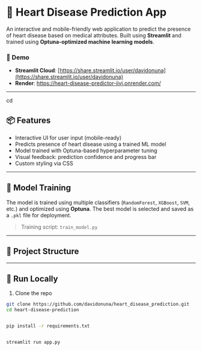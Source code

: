 # 💓 Heart Disease Prediction App

An interactive and mobile-friendly web application to predict the presence of heart disease based on medical attributes. Built using **Streamlit** and trained using **Optuna-optimized machine learning models**.

### 🚀 Demo
- **Streamlit Cloud**: [https://share.streamlit.io/user/davidonuna](https://share.streamlit.io/user/davidonuna)
- **Render**: https://heart-disease-predictor-iivj.onrender.com/

---
cd
## 📦 Features

- Interactive UI for user input (mobile-ready)
- Predicts presence of heart disease using a trained ML model
- Model trained with Optuna-based hyperparameter tuning
- Visual feedback: prediction confidence and progress bar
- Custom styling via CSS

---

## 🧠 Model Training

The model is trained using multiple classifiers (`RandomForest`, `XGBoost`, `SVM`, etc.) and optimized using **Optuna**. The best model is selected and saved as a `.pkl` file for deployment.

> Training script: `train_model.py`

---

## 📁 Project Structure

<!-- heart-disease-prediction/
├── app.py
├── train_model.py
├── requirements.txt
├── Dockerfile
├── model/
│ └── best_model_pipeline.pkl
├── data/
│ └── heart_disease.csv
├── assets/
│ └── styles.css
├── reports/
│ ├── confusion_matrix.png
│ └── classification_report.txt
└── README.md -->


---

## 🚀 Run Locally

1. Clone the repo
```bash
git clone https://github.com/davidonuna/heart_disease_prediction.git
cd heart-disease-prediction


pip install -r requirements.txt


streamlit run app.py
